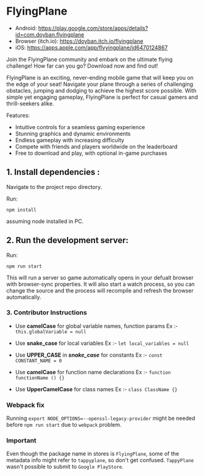# FlyingPlane

- Android: https://play.google.com/store/apps/details?id=com.doyban.flyingplane
- Browser (itch.io): https://doyban.itch.io/flyingplane
- iOS: https://apps.apple.com/app/flyyingplane/id6470124867

Join the FlyingPlane community and embark on the ultimate flying challenge!
How far can you go?
Download now and find out!

FlyingPlane is an exciting, never-ending mobile game that will keep you on the edge of your seat!
Navigate your plane through a series of challenging obstacles, jumping and dodging to achieve the highest score possible.
With simple yet engaging gameplay, FlyingPlane is perfect for casual gamers and thrill-seekers alike.

Features:
- Intuitive controls for a seamless gaming experience
- Stunning graphics and dynamic environments
- Endless gameplay with increasing difficulty
- Compete with friends and players worldwide on the leaderboard
- Free to download and play, with optional in-game purchases

## 1. Install dependencies :

Navigate to the project repo directory.

Run:

`npm install`

assuming node installed in PC.

## 2. Run the development server:

Run:

`npm run start`

This will run a server so game automatically opens in your defualt browser with browser-sync properties. It will also start a watch process, so you can change the source and the process will recompile and refresh the browser automatically.

### 3. Contributor Instructions

- Use **camelCase** for global variable names, function params
  Ex :- `this.globalVariable = null`
- Use **snake_case** for local variables
  Ex :- `let local_variables = null`

- Use **UPPER_CASE** in **_snake_case_** for constants
  Ex :- `const CONSTANT_NAME = 0`

- Use **camelCase** for function name declarations
  Ex :- `function functionName () {}`

- Use **UpperCamelCase** for class names
  Ex :- `class ClassName {}`

### Webpack fix

Running `export NODE_OPTIONS=--openssl-legacy-provider` might be needed before `npm run start` due to `webpack` problem.

### Important

Even though the package name in stores is `FlyingPlane`, some of the metadata info might refer to `tappyplane`, so don't get confused. `TappyPlane` wasn't possible to submit to `Google PlayStore`.
